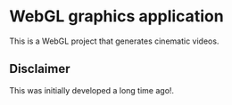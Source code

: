 # WebGL graphics application
This is a WebGL project that generates cinematic videos.

## Disclaimer
This was initially developed a long time ago!.